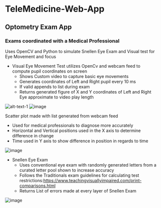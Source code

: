 # TeleMedicine-Web-App

## Optometry Exam App

### Exams coordinated with a Medical Professional
 
Uses OpenCV and Python to simulate Snellen Eye Exam and Visual test for Eye Movement and focus

* Visual Eye Movement Test utilizes OpenCv and webcam feed to compute pupil coordinates on screen
  * Shows Custom video to capture basic eye movements
  * Generates coordinates of Left and Right pupil every 10 ms
  * If valid appends to list during exam
  * Returns generated figure of X and Y coordinates of Left and Right Eye approximate to video play length 

 ![alt-text-1](https://user-images.githubusercontent.com/25168061/124337428-664ea580-db57-11eb-91a2-65ad4f0b2098.png)
 ![image](https://user-images.githubusercontent.com/25168061/124337568-191f0380-db58-11eb-9fea-b096defc9d37.png)

Scatter plot made with list generated from webcam feed
  * Used for medical professionals to diagnose more accurately 
  * Horizontal and Vertical positions used in the X axis to determine difference in change 
  * Time used in Y axis to show difference in position in regards to time

![image](https://user-images.githubusercontent.com/25168061/124336879-cdb72600-db54-11eb-9b8b-bc77bd909559.png)

* Snellen Eye Exam 
  * Uses conventional eye exam with randomly generated letters from a curated letter pool shown to increase accuracy
  * Follows the Traditionals exam guidelines for calculating test restrictions:https://www.teachingvisuallyimpaired.com/print-comparisons.html
  * Returns List of errors made at every layer of Snellen Exam  



![image](https://user-images.githubusercontent.com/25168061/124336933-fb9c6a80-db54-11eb-8d69-056e1ba7c797.png)
